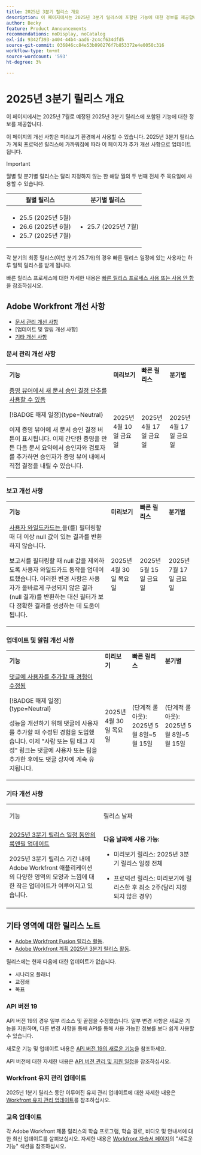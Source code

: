 ```yaml
---
title: 2025년 3분기 릴리스 개요
description: 이 페이지에서는 2025년 3분기 릴리스에 포함된 기능에 대한 정보를 제공합니다. 이러한 개선 사항은 분기 내내 프로덕션 환경에서 사용할 수 있도록 계획되어 있습니다.
author: Becky
feature: Product Announcements
recommendations: noDisplay, noCatalog
exl-id: 9342f393-a404-44b4-aad6-2c4cf634dfd5
source-git-commit: 036846cc84e53b090276f7b853372e4e0050c316
workflow-type: tm+mt
source-wordcount: '593'
ht-degree: 3%

---
```


# 2025년 3분기 릴리스 개요

이 페이지에서는 2025년 7월로 예정된 2025년 3분기 릴리스에 포함된 기능에 대한 정보를 제공합니다.

이 페이지의 개선 사항은 미리보기 환경에서 사용할 수 있습니다. 2025년 3분기 릴리스가 계획 프로덕션 릴리스에 가까워짐에 따라 이 페이지가 추가 개선 사항으로 업데이트됩니다.


<!-- Keep commented until Final Preview release.

The <add release> release webinar will be held on <date>. You can [register for the webinar here <get link from product ops>. -->

>[!IMPORTANT]
>
>
>월별 및 분기별 릴리스는 달리 지정하지 않는 한 해당 월의 두 번째 전체 주 목요일에 사용할 수 있습니다.
>
>| 월별 릴리스 | 분기별 릴리스 |
>|----|----|
>| <ul><li>25.5 (2025년 5월)</li><li>26.6 (2025년 6월)</li><li>25.7 (2025년 7월)</li></ul> | <ul><li>25.7 (2025년 7월)</li></ul> |
>
>각 분기의 최종 릴리스(이번 분기 25.7개)의 경우 빠른 릴리스 일정에 있는 사용자는 하루 일찍 릴리스를 받게 됩니다.
>
>빠른 릴리스 프로세스에 대한 자세한 내용은 [빠른 릴리스 프로세스 사용 또는 사용 안 함](/help/quicksilver/administration-and-setup/set-up-workfront/configure-system-defaults/enable-fast-release-process.md)을 참조하십시오.



## Adobe Workfront 개선 사항

* [문서 관리 개선 사항](#document-management-enhancements)
* [업데이트 및 알림 개선 사항]
* [기타 개선 사항](#other-enhancements)

### 문서 관리 개선 사항

<table style="table-layout:auto">
  <tbody>
    <tr>
        <td><strong>기능</strong>
        </td>
        <td><strong>미리보기</strong></td>
        <td><strong>빠른 릴리스</strong></td>
        <td><strong>분기별</strong></td>
    </tr>
    <tr>
        <td>
            <a href="/help/quicksilver/product-announcements/product-releases/25-q3-release-activity/25-q3-document-mgmt-enhancements.md" class="MCXref xref" xrefformat="{para}">증명 뷰어에서 새 문서 승인 결정 단추를 사용할 수 있음</a><p>[!BADGE 해제 일정]{type=Neutral}</p>
            <p>이제 증명 뷰어에 새 문서 승인 결정 버튼이 표시됩니다. 이제 간단한 증명을 만든 다음 문서 요약에서 승인자와 검토자를 추가하면 승인자가 증명 뷰어 내에서 직접 결정을 내릴 수 있습니다.</p>
        </td>
        <td>2025년 4월 10일 금요일</td>
        <td>2025년 4월 17일 금요일</td>
        <td>2025년 4월 17일 금요일</td>
    </tr>     
  </tbody>
</table>

### 보고 개선 사항

<table style="table-layout:auto">
  <tbody>
    <tr>
        <td><strong>기능</strong>
        </td>
        <td><strong>미리보기</strong></td>
        <td><strong>빠른 릴리스</strong></td>
        <td><strong>분기별</strong></td>
    </tr>
    <tr>
        <td>
            <a href="/help/quicksilver/product-announcements/product-releases/25-q3-release-activity/25-q3-reporting-enhancements.md" class="MCXref xref" xrefformat="{para}">사용자 와일드카드는 </a>을(를) 필터링할 때 더 이상 null 값이 있는 결과를 반환하지 않습니다.<p></p>
            <p>보고서를 필터링할 때 null 값을 제외하도록 사용자 와일드카드 동작을 업데이트했습니다. 이러한 변경 사항은 사용자가 올바르게 구성되지 않은 결과(null 결과)를 반환하는 대신 필터가 보다 정확한 결과를 생성하는 데 도움이 됩니다. </p>
        </td>
        <td>2025년 4월 30일 목요일</td>
        <td>2025년 5월 15일 금요일</td>
        <td>2025년 7월 17일 금요일</td>
    </tr>     
  </tbody>
</table>

### 업데이트 및 알림 개선 사항

<table style="table-layout:auto">
  <tbody>
    <tr>
        <td><strong>기능</strong>
        </td>
        <td><strong>미리보기</strong></td>
        <td><strong>빠른 릴리스</strong></td>
        <td><strong>분기별</strong></td>
    </tr>
    <tr>
        <td>
            <a href="/help/quicksilver/product-announcements/product-releases/25-q3-release-activity/25-q3-update-and-notification-enhancements.md" class="MCXref xref" xrefformat="{para}">댓글에 사용자를 추가할 때 경험이 수정됨</a><p>[!BADGE 해제 일정]{type=Neutral}</p>
            <p>성능을 개선하기 위해 댓글에 사용자를 추가할 때 수정된 경험을 도입했습니다. 이제 "사람 또는 팀 태그 지정" 링크는 댓글에 사용자 또는 팀을 추가한 후에도 댓글 상자에 계속 유지됩니다. </p>
        </td>
        <td>2025년 4월 30일 목요일</td>
        <td>(단계적 롤아웃): 2025년 5월 8일~5월 15일</td>
        <td>(단계적 롤아웃): 2025년 5월 8일~5월 15일</td>
    </tr>     
  </tbody>
</table>

### 기타 개선 사항

<table>
            <col style="width: 50%;" />
            <col style="width: 50%;" />
            <tbody>
                <tr>
                    <td>
                        <p><span class="bold">기능</span>
                        </p>
                    </td>
                    <td>
                        <p><span class="bold">릴리스 날짜</span>
                        </p>
                    </td>
                </tr>
                 <tr>
                    <td>
                        <a href="/help/quicksilver/product-announcements/product-releases/25-q3-release-activity/25-q3-look-and-feel-updates.md" class="MCXref xref" xrefformat="{para}">2025년 3분기 릴리스 일정 동안의 룩앤필 업데이트</a></p>
                        <p>2025년 3분기 릴리스 기간 내에 Adobe Workfront 애플리케이션의 다양한 영역의 모양과 느낌에 대한 작은 업데이트가 이루어지고 있습니다. </p>
                    </td>
                    <td><p><b>다음 날짜에 사용 가능:</b></p>
                        <ul>
                            <li>
                                <p>미리보기 릴리스: 2025년 3분기 릴리스 일정 전체<br /></p>
                            </li>
                            <li>
                                <p>프로덕션 릴리스: 미리보기에 릴리스한 후 최소 2주(달리 지정되지 않은 경우)</p>
                            </li>
                        </ul>
                    </td>
                </tr>
            </tbody>
        </table>

<!--
### Functionality soon to be removed from Workfront

* 
-->

## 기타 영역에 대한 릴리스 노트

* [Adobe Workfront Fusion 릴리스 활동](https://experienceleague.adobe.com/en/docs/workfront-fusion/using/fusion-release-activity/fusion-release-activity).
* [Adobe Workfront 계획 2025년 3분기 릴리스 활동](/help/quicksilver/product-announcements/product-releases/planning-release-activity/planning-release-activity-25-q3.md).

릴리스에는 현재 다음에 대한 업데이트가 없습니다.

* 시나리오 플래너
* 교정쇄
* 목표


### API 버전 19

API 버전 19의 경우 일부 리소스 및 끝점을 수정했습니다. 일부 변경 사항은 새로운 기능을 지원하며, 다른 변경 사항을 통해 API를 통해 사용 가능한 정보를 보다 쉽게 사용할 수 있습니다.

새로운 기능 및 업데이트 내용은 [API 버전 19의 새로운 기능](/help/quicksilver/wf-api/api/new-api-version-19.md)을 참조하세요.

API 버전에 대한 자세한 내용은 [API 버전 관리 및 지원 일정](/help/quicksilver/wf-api/api/api-version-support-schedule.md)을 참조하십시오.

### Workfront 유지 관리 업데이트

2025년 1분기 릴리스 동안 이루어진 유지 관리 업데이트에 대한 자세한 내용은 [Workfront 유지 관리 업데이트](https://experienceleague.adobe.com/docs/workfront-known-issues/releases/current-updates.html)를 참조하십시오.

### 교육 업데이트

각 Adobe Workfront 제품 릴리스의 학습 프로그램, 학습 경로, 비디오 및 안내서에 대한 최신 업데이트를 살펴보십시오. 자세한 내용은 [Workfront 자습서 페이지](https://experienceleague.adobe.com/docs/workfront-learn/tutorials-workfront/home.html)의 &quot;새로운 기능&quot; 섹션을 참조하십시오.



<!-- HTML you might need

New table

### add product area name

<table style="table-layout:auto">
  <tbody>
    <tr>
        <td><strong>Feature</strong>
        </td>
        <td><strong>Preview</strong></td>
        <td><strong>Fast release</strong></td>
        <td><strong>Quarterly</strong></td>
    </tr>
    <tr>
        <td>
            <p>Title</p>
            <p>Body</p>
        </td>
        <td>Date</td>
        <td>Date</td>
        <td>Date</td>
    </tr>     
  </tbody>
</table> 

New row for table 

<tr>
    <td>
        <p>Title</p>
        <p>Body</p>
    </td>
        <td>Date</td>
        <td>Date</td>
        <td>Date</td>
    </tr>   



-->


